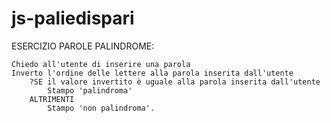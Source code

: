 # js-paliedispari
ESERCIZIO PAROLE PALINDROME:

    Chiedo all'utente di inserire una parola
    Inverto l'ordine delle lettere alla parola inserita dall'utente
        ?SE il valore invertito è uguale alla parola inserita dall'utente
            Stampo 'palindroma'
        ALTRIMENTI
            Stampo 'non palindroma'.